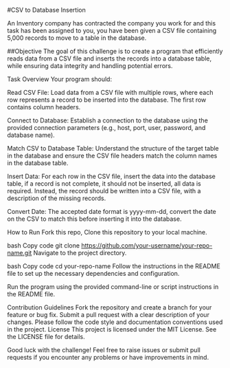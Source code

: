 #CSV to Database Insertion 

An Inventory company has contracted the company you work for and this task has been assigned to you, you have been given a CSV file containing 5,000 records to move to a table in the database.

##Objective
The goal of this challenge is to create a program that efficiently reads data from a CSV file and inserts the records into a database table, while ensuring data integrity and handling potential errors.

Task Overview
Your program should:

Read CSV File: Load data from a CSV file with multiple rows, where each row represents a record to be inserted into the database. The first row contains column headers.

Connect to Database: Establish a connection to the database using the provided connection parameters (e.g., host, port, user, password, and database name).

Match CSV to Database Table: Understand the structure of the target table in the database and ensure the CSV file headers match the column names in the database table.

Insert Data: For each row in the CSV file, insert the data into the database table, if a record is not complete, it should not be inserted,  all data is required. Instead, the record should be written into a CSV file, with a description of the missing records.

Convert Date: The accepted date format is yyyy-mm-dd, convert the date on the CSV to match this before inserting it into the database.

How to Run
Fork this repo, 
Clone this repository to your local machine.

bash
Copy code
git clone https://github.com/your-username/your-repo-name.git
Navigate to the project directory.

bash
Copy code
cd your-repo-name
Follow the instructions in the README file to set up the necessary dependencies and configuration.

Run the program using the provided command-line or script instructions in the README file.

Contribution Guidelines
Fork the repository and create a branch for your feature or bug fix.
Submit a pull request with a clear description of your changes.
Please follow the code style and documentation conventions used in the project.
License
This project is licensed under the MIT License. See the LICENSE file for details.

Good luck with the challenge! Feel free to raise issues or submit pull requests if you encounter any problems or have improvements in mind.
